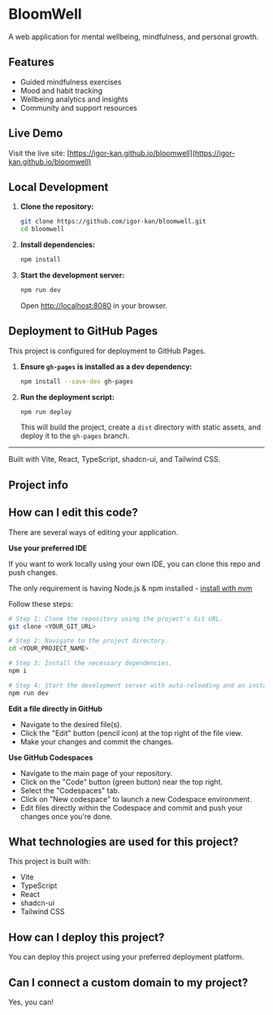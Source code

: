# BloomWell

A web application for mental wellbeing, mindfulness, and personal growth.

## Features

- Guided mindfulness exercises
- Mood and habit tracking
- Wellbeing analytics and insights
- Community and support resources

## Live Demo

Visit the live site: [https://igor-kan.github.io/bloomwell](https://igor-kan.github.io/bloomwell)

## Local Development

1. **Clone the repository:**
    ```bash
    git clone https://github.com/igor-kan/bloomwell.git
    cd bloomwell
    ```
2. **Install dependencies:**
    ```bash
    npm install
    ```
3. **Start the development server:**
    ```bash
    npm run dev
    ```
    Open [http://localhost:8080](http://localhost:8080) in your browser.

## Deployment to GitHub Pages

This project is configured for deployment to GitHub Pages.

1. **Ensure `gh-pages` is installed as a dev dependency:**
    ```bash
    npm install --save-dev gh-pages
    ```
2. **Run the deployment script:**
    ```bash
    npm run deploy
    ```
    This will build the project, create a `dist` directory with static assets, and deploy it to the `gh-pages` branch.

---

Built with Vite, React, TypeScript, shadcn-ui, and Tailwind CSS.

## Project info

## How can I edit this code?

There are several ways of editing your application.

**Use your preferred IDE**

If you want to work locally using your own IDE, you can clone this repo and push changes.

The only requirement is having Node.js & npm installed - [install with nvm](https://github.com/nvm-sh/nvm#installing-and-updating)

Follow these steps:

```sh
# Step 1: Clone the repository using the project's Git URL.
git clone <YOUR_GIT_URL>

# Step 2: Navigate to the project directory.
cd <YOUR_PROJECT_NAME>

# Step 3: Install the necessary dependencies.
npm i

# Step 4: Start the development server with auto-reloading and an instant preview.
npm run dev
```

**Edit a file directly in GitHub**

- Navigate to the desired file(s).
- Click the "Edit" button (pencil icon) at the top right of the file view.
- Make your changes and commit the changes.

**Use GitHub Codespaces**

- Navigate to the main page of your repository.
- Click on the "Code" button (green button) near the top right.
- Select the "Codespaces" tab.
- Click on "New codespace" to launch a new Codespace environment.
- Edit files directly within the Codespace and commit and push your changes once you're done.

## What technologies are used for this project?

This project is built with:

- Vite
- TypeScript
- React
- shadcn-ui
- Tailwind CSS

## How can I deploy this project?

You can deploy this project using your preferred deployment platform.

## Can I connect a custom domain to my project?

Yes, you can!
